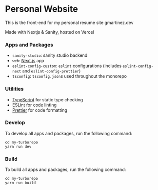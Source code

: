 # Personal Website

This is the front-end for my personal resume site
gmartinez.dev

Made with Nextjs & Sanity, hosted on Vercel

### Apps and Packages

- `sanity-studio`: sanity studio backend
- `web`: [Next.js](https://nextjs.org) app
- `eslint-config-custom`: `eslint` configurations (includes `eslint-config-next` and `eslint-config-prettier`)
- `tsconfig`: `tsconfig.json`s used throughout the monorepo

### Utilities

- [TypeScript](https://www.typescriptlang.org/) for static type checking
- [ESLint](https://eslint.org/) for code linting
- [Prettier](https://prettier.io) for code formatting

### Develop

To develop all apps and packages, run the following command:

```
cd my-turborepo
yarn run dev
```

### Build

To build all apps and packages, run the following command:

```
cd my-turborepo
yarn run build
```
